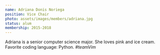 ```yaml
---
name: Adriana Donis Noriega
position: Vice Chair
photo: assets/images/members/adriana.jpg
status: alum
membership: 2015-2018
---
```

Adriana is a senior computer science major. She loves pink and ice cream.
Favorite coding language: Python. *#teamVim*
